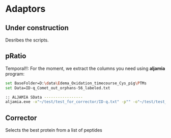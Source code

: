 # Adaptors

## Under construction

Desribes the scripts.


## pRatio

Temporal!!:
For the moment, we extract the columns you need using **aljamia** program:

```bash
set BaseFolder=D:\data\Edema_Oxidation_timecourse_Cys_pig\PTMs
set Data=ID-q_Comet_out_orphans-56_labeled.txt

:: ALJAMIA SData -----------------
aljamia.exe -x"~/test/test_for_corrector/ID-q.txt" -p"" -o"~/test/test_for_corrector/ID-q.Seq-Prot-Redun.txt" -i"[Raw_FirstScan]-[Charge]" -j"[Xs_%%i_126]" -k"[Vs_%%i_126]" -l"PTM" -f"[Modified]== TRUE" -R1
```

## Corrector

Selects the best protein from a list of peptides

